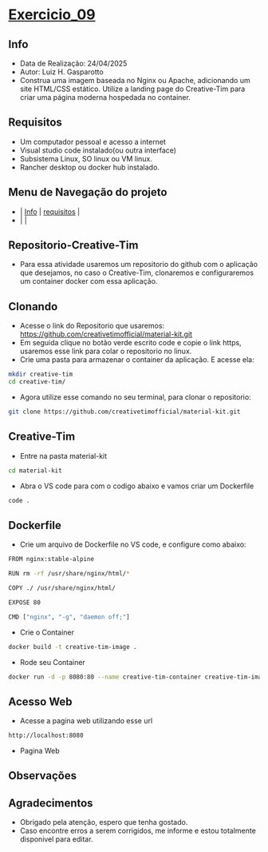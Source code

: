 # [Exercicio_09](#exercicio_09)

## Info
- Data de Realização: 24/04/2025
- Autor: Luiz H. Gasparotto
- Construa uma imagem baseada no Nginx ou Apache, adicionando um site HTML/CSS estático. Utilize a landing page do Creative-Tim para criar uma página moderna hospedada no container.

## Requisitos
- Um computador pessoal e acesso a internet
- Visual studio code instalado(ou outra interface)
- Subsistema Linux, SO linux ou VM linux.
- Rancher desktop ou docker hub instalado.

## Menu de Navegação do projeto
- | [Info](#info) | [requisitos](#requisitos) |
- | [](#) |

## Repositorio-Creative-Tim

- Para essa atividade usaremos um repositorio do github com o aplicação que desejamos, no caso o Creative-Tim, clonaremos e configuraremos um container docker com essa aplicação.

## Clonando
- Acesse o link do Repositorio que usaremos: https://github.com/creativetimofficial/material-kit.git
- Em seguida clique no botão verde escrito code e copie o link https, usaremos esse link para colar o repositorio no linux.
- Crie uma pasta para armazenar o container da aplicação. E acesse ela:
```bash
mkdir creative-tim
cd creative-tim/
```
- Agora utilize esse comando no seu terminal, para clonar o repositorio:
```bash 
git clone https://github.com/creativetimofficial/material-kit.git
```
## Creative-Tim

- Entre na pasta material-kit
```bash 
cd material-kit
```
- Abra o VS code para com o codigo abaixo e vamos criar um Dockerfile
```bash 
code .
```

## Dockerfile
- Crie um arquivo de Dockerfile no VS code, e configure como abaixo:
```bash
FROM nginx:stable-alpine

RUN rm -rf /usr/share/nginx/html/*

COPY ./ /usr/share/nginx/html/

EXPOSE 80

CMD ["nginx", "-g", "daemon off;"]
```
- Crie o Container
```bash
docker build -t creative-tim-image .
```
- Rode seu Container
```bash
docker run -d -p 8080:80 --name creative-tim-container creative-tim-image
```

## Acesso Web
- Acesse a pagina web utilizando esse url
```bash
http://localhost:8080
```
- Pagina Web

## Observações


## Agradecimentos
- Obrigado pela atenção, espero que tenha gostado.
- Caso encontre erros a serem corrigidos, me informe e estou totalmente disponivel para editar.